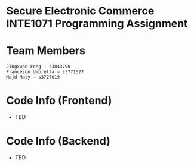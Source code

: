 # Secure Electronic Commerce INTE1071 Programming Assignment

# Team Members
    Jingxuan Feng – s3843790
    Francesco Umbrella – s3771527
    Majd Maty – s3727019

# Code Info (Frontend)
- TBD

# Code Info (Backend)
- TBD